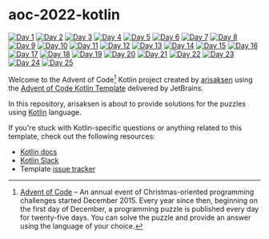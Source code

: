 # aoc-2022-kotlin
[![Day 1](https://img.shields.io/badge/Day--1-solved-green)](https://github.com/arisaksen/aoc-2022-kotlin/blob/main/src/Day01.kt)
[![Day 2](https://img.shields.io/badge/Day--2-solved-green)](https://github.com/arisaksen/aoc-2022-kotlin/blob/main/src/Day02.kt)
[![Day 3](https://img.shields.io/badge/Day--3-solved-green)](https://github.com/arisaksen/aoc-2022-kotlin/blob/main/src/Day03.kt)
[![Day 4](https://img.shields.io/badge/Day--4-solved-green)](https://github.com/arisaksen/aoc-2022-kotlin/blob/main/src/Day04.kt)
[![Day 5](https://img.shields.io/badge/Day--5-solved-green)](https://github.com/arisaksen/aoc-2022-kotlin/blob/main/src/Day05.kt)
[![Day 6](https://img.shields.io/badge/Day--6-todo-yellow)](https://github.com/arisaksen/aoc-2022-kotlin/blob/main/src/Day06.kt)
[![Day 7](https://img.shields.io/badge/Day--7-todo-yellow)](https://github.com/arisaksen/aoc-2022-kotlin/blob/main/src/Day07.kt)
[![Day 8](https://img.shields.io/badge/Day--8-todo-yellow)](https://github.com/arisaksen/aoc-2022-kotlin/blob/main/src/Day08.kt)
[![Day 9](https://img.shields.io/badge/Day--9-todo-yellow)](https://github.com/arisaksen/aoc-2022-kotlin/blob/main/src/Day09.kt)
[![Day 10](https://img.shields.io/badge/Day--10-todo-yellow)](https://github.com/arisaksen/aoc-2022-kotlin/blob/main/src/Day10.kt)
[![Day 11](https://img.shields.io/badge/Day--11-todo-yellow)](https://github.com/arisaksen/aoc-2022-kotlin/blob/main/src/Day11.kt)
[![Day 12](https://img.shields.io/badge/Day--12-todo-yellow)](https://github.com/arisaksen/aoc-2022-kotlin/blob/main/src/Day12.kt)
[![Day 13](https://img.shields.io/badge/Day--13-todo-yellow)](https://github.com/arisaksen/aoc-2022-kotlin/blob/main/src/Day13.kt)
[![Day 14](https://img.shields.io/badge/Day--14-todo-yellow)](https://github.com/arisaksen/aoc-2022-kotlin/blob/main/src/Day14.kt)
[![Day 15](https://img.shields.io/badge/Day--15-todo-yellow)](https://github.com/arisaksen/aoc-2022-kotlin/blob/main/src/Day15.kt)
[![Day 16](https://img.shields.io/badge/Day--16-todo-yellow)](https://github.com/arisaksen/aoc-2022-kotlin/blob/main/src/Day16.kt)
[![Day 17](https://img.shields.io/badge/Day--17-todo-yellow)](https://github.com/arisaksen/aoc-2022-kotlin/blob/main/src/Day17.kt)
[![Day 18](https://img.shields.io/badge/Day--18-todo-yellow)](https://github.com/arisaksen/aoc-2022-kotlin/blob/main/src/Day18.kt)
[![Day 19](https://img.shields.io/badge/Day--19-todo-yellow)](https://github.com/arisaksen/aoc-2022-kotlin/blob/main/src/Day19.kt)
[![Day 20](https://img.shields.io/badge/Day--20-todo-yellow)](https://github.com/arisaksen/aoc-2022-kotlin/blob/main/src/Day20.kt)
[![Day 21](https://img.shields.io/badge/Day--21-todo-yellow)](https://github.com/arisaksen/aoc-2022-kotlin/blob/main/src/Day21.kt)
[![Day 22](https://img.shields.io/badge/Day--22-todo-yellow)](https://github.com/arisaksen/aoc-2022-kotlin/blob/main/src/Day22.kt)
[![Day 23](https://img.shields.io/badge/Day--23-todo-yellow)](https://github.com/arisaksen/aoc-2022-kotlin/blob/main/src/Day23.kt)
[![Day 24](https://img.shields.io/badge/Day--24-todo-yellow)](https://github.com/arisaksen/aoc-2022-kotlin/blob/main/src/Day24.kt)
[![Day 25](https://img.shields.io/badge/Day--25-todo-yellow)](https://github.com/arisaksen/aoc-2022-kotlin/blob/main/src/Day25.kt)

Welcome to the Advent of Code[^aoc] Kotlin project created by [arisaksen][github] using the [Advent of Code Kotlin Template][template] delivered by JetBrains.

In this repository, arisaksen is about to provide solutions for the puzzles using [Kotlin][kotlin] language.

If you're stuck with Kotlin-specific questions or anything related to this template, check out the following resources:

- [Kotlin docs][docs]
- [Kotlin Slack][slack]
- Template [issue tracker][issues]


[^aoc]:
    [Advent of Code][aoc] – An annual event of Christmas-oriented programming challenges started December 2015.
    Every year since then, beginning on the first day of December, a programming puzzle is published every day for twenty-five days.
    You can solve the puzzle and provide an answer using the language of your choice.

[aoc]: https://adventofcode.com
[docs]: https://kotlinlang.org/docs/home.html
[github]: https://github.com/arisaksen
[issues]: https://github.com/kotlin-hands-on/advent-of-code-kotlin-template/issues
[kotlin]: https://kotlinlang.org
[slack]: https://surveys.jetbrains.com/s3/kotlin-slack-sign-up
[template]: https://github.com/kotlin-hands-on/advent-of-code-kotlin-template
